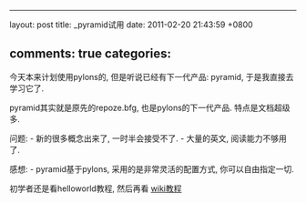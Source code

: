 
---
layout: post
title: _pyramid试用
date: 2011-02-20 21:43:59 +0800

comments: true
categories: 
---

今天本来计划使用pylons的, 但是听说已经有下一代产品: pyramid,
于是我直接去学习它了.

pyramid其实就是原先的repoze.bfg, 也是pylons的下一代产品.
特点是文档超级多.

问题: - 新的很多概念出来了, 一时半会接受不了. - 大量的英文,
阅读能力不够用了.

感想: - pyramid基于pylons, 采用的是非常灵活的配置方式,
你可以自由指定一切.

初学者还是看helloworld教程, 然后再看
[wiki教程](http://docs.pylonsproject.org/projects/pyramid/1.0/tutorials/wiki2/index.html)